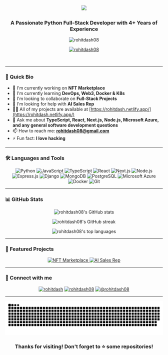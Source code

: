 
<h1 align="center">
  <img src="https://readme-typing-svg.herokuapp.com/?lines=Hello,+There!+👋;This+is+Rohit+Dash....;Nice+to+meet+you!&center=true&size=30">
</h1>

<h3 align="center">A Passionate Python Full-Stack Developer with 4+ Years of Experience</h3>

<p align="center">
  <img src="https://komarev.com/ghpvc/?username=rohitdash08&label=Profile%20views&color=0e75b6&style=flat" alt="rohitdash08" />
</p>

<p align="center">
  <a href="https://github.com/ryo-ma/github-profile-trophy">
    <img src="https://github-profile-trophy.vercel.app/?username=rohitdash08&theme=darkhub&no-frame=true&row=1&column=7" alt="rohitdash08" />
  </a>
</p>

<p align="center">
  <a href="https://twitter.com/" target="blank">
    <img src="https://img.shields.io/twitter/follow/?logo=twitter&style=for-the-badge" alt="" />
  </a>
</p>

---

### 🚀 Quick Bio

- 🔭 I'm currently working on **NFT Marketplace**
- 🌱 I'm currently learning **DevOps, Web3, Docker & K8s**
- 👯 I'm looking to collaborate on **Full-Stack Projects**
- 🤝 I'm looking for help with **AI Sales Rep**
- 👨‍💻 All of my projects are available at [https://rohitdash.netlify.app/](https://rohitdash.netlify.app/)
- 💬 Ask me about **TypeScript, React, Next.js, Node.js, Microsoft Azure, and any general software development questions**
- 📫 How to reach me: **rohitdash08@gmail.com**
- ⚡ Fun fact: **I love hacking**

---

### 🛠️ Languages and Tools

<p align="center">
  <img src="https://img.shields.io/badge/Python-3776AB?style=for-the-badge&logo=python&logoColor=white" alt="Python" />
  <img src="https://img.shields.io/badge/JavaScript-F7DF1E?style=for-the-badge&logo=javascript&logoColor=black" alt="JavaScript" />
  <img src="https://img.shields.io/badge/TypeScript-007ACC?style=for-the-badge&logo=typescript&logoColor=white" alt="TypeScript" />
  <img src="https://img.shields.io/badge/React-20232A?style=for-the-badge&logo=react&logoColor=61DAFB" alt="React" />
  <img src="https://img.shields.io/badge/Next.js-000000?style=for-the-badge&logo=next.js&logoColor=white" alt="Next.js" />
  <img src="https://img.shields.io/badge/Node.js-43853D?style=for-the-badge&logo=node.js&logoColor=white" alt="Node.js" />
  <img src="https://img.shields.io/badge/Express.js-404D59?style=for-the-badge" alt="Express.js" />
  <img src="https://img.shields.io/badge/Django-092E20?style=for-the-badge&logo=django&logoColor=white" alt="Django" />
  <img src="https://img.shields.io/badge/MongoDB-4EA94B?style=for-the-badge&logo=mongodb&logoColor=white" alt="MongoDB" />
  <img src="https://img.shields.io/badge/PostgreSQL-316192?style=for-the-badge&logo=postgresql&logoColor=white" alt="PostgreSQL" />
  <img src="https://img.shields.io/badge/Microsoft_Azure-0089D6?style=for-the-badge&logo=microsoft-azure&logoColor=white" alt="Microsoft Azure" />
  <img src="https://img.shields.io/badge/Docker-2496ED?style=for-the-badge&logo=docker&logoColor=white" alt="Docker" />
  <img src="https://img.shields.io/badge/Git-F05032?style=for-the-badge&logo=git&logoColor=white" alt="Git" />
</p>

---

### 📊 GitHub Stats

<p align="center">
  <img src="https://github-readme-stats.vercel.app/api?username=rohitdash08&show_icons=true&theme=radical" alt="rohitdash08's GitHub stats" />
</p>

<p align="center">
  <img src="https://github-readme-streak-stats.herokuapp.com/?user=rohitdash08&theme=radical" alt="rohitdash08's GitHub streak" />
</p>

<p align="center">
  <img src="https://github-readme-stats.vercel.app/api/top-langs/?username=rohitdash08&layout=compact&theme=radical" alt="rohitdash08's top languages" />
</p>

---

### 🌟 Featured Projects

<p align="center">
  <a href="https://github.com/rohitdash08/nft-marketplace">
    <img src="https://github-readme-stats.vercel.app/api/pin/?username=rohitdash08&repo=nft-marketplace&theme=radical" alt="NFT Marketplace" />
  </a>
  <a href="https://github.com/rohitdash08/ai-sales-rep">
    <img src="https://github-readme-stats.vercel.app/api/pin/?username=rohitdash08&repo=ai-sales-rep&theme=radical" alt="AI Sales Rep" />
  </a>
</p>

---

### 🤝 Connect with me

<p align="center">
  <a href="https://linkedin.com/in/rohitdash" target="blank"><img align="center" src="https://raw.githubusercontent.com/rahuldkjain/github-profile-readme-generator/master/src/images/icons/Social/linked-in-alt.svg" alt="rohitdash" height="30" width="40" /></a>
  <a href="https://twitter.com/rohitdash08" target="blank"><img align="center" src="https://raw.githubusercontent.com/rahuldkjain/github-profile-readme-generator/master/src/images/icons/Social/twitter.svg" alt="rohitdash08" height="30" width="40" /></a>
  <a href="https://medium.com/@rohitdash08" target="blank"><img align="center" src="https://raw.githubusercontent.com/rahuldkjain/github-profile-readme-generator/master/src/images/icons/Social/medium.svg" alt="@rohitdash08" height="30" width="40" /></a>
</p>

---

<p align="center">
  <img src="https://github.com/rohitdash08/rohitdash08/blob/output/github-contribution-grid-snake.svg" alt="snake animation" />
</p>

<h3 align="center">
  Thanks for visiting! Don't forget to ⭐ some repositories!
</h3>
